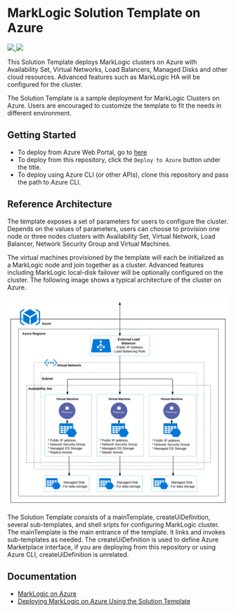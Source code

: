 # MarkLogic Solution Template on Azure

<a href="https://portal.azure.com/#create/Microsoft.Template/uri/https%3A%2F%2Fraw.githubusercontent.com%2Fmarklogic%2Fcloud-enablement%2Fmaster%2Fazure%2FsolutionTemplate.json" target="_blank">
    <img src="http://azuredeploy.net/deploybutton.png"/>
</a>
<a href="http://armviz.io/#/?load=https://raw.githubusercontent.com/marklogic/cloud-enablement/master/azure/solutionTemplate.json" target="_blank">
  <img src="http://armviz.io/visualizebutton.png"/>
</a>

This Solution Template deploys MarkLogic clusters on Azure with Availability Set, Virtual Networks, Load Balancers, Managed Disks and other cloud resources. Advanced features such as MarkLogic HA will be configured for the cluster.

The Solution Template is a sample deployment for MarkLogic Clusters on Azure. Users are encouraged to customize the template to fit the needs in different environment.

## Getting Started

* To deploy from Azure Web Portal, go to [here]()
* To deploy from this repository, click the `Deploy to Azure` button under the title.
* To deploy using Azure CLI (or other APIs), clone this repository and pass the path to Azure CLI.

## Reference Architecture

The template exposes a set of parameters for users to configure the cluster. Depends on the values of parameters, users can choose to provision one node or three nodes clusters with Availability Set, Virtual Network, Load Balancer, Network Security Group and Virtual Machines.

The virtual machines provisioned by the template will each be initialized as a MarkLogic node and join together as a cluster. Advanced features including MarkLogic local-disk failover will be optionally configured on the cluster. The following image shows a typical architecture of the cluster on Azure.

![](doc/typical_architecture_of_azure_cluster.png)

The Solution Template consists of a mainTemplate, createUiDefinition, several sub-templates, and shell sripts for configuring MarkLogic cluster. The mainTemplate is the main entrance of the template. It links and invokes sub-templates as needed. The createUiDefinition is used to define Azure Marketplace interface, if you are deploying from this repository or using Azure CLI, createUiDefinition is unrelated. 

## Documentation

- [MarkLogic on Azure](https://developer.marklogic.com/products/cloud/azure)  
- [Deploying MarkLogic on Azure Using the Solution Template](http://pubs.marklogic.com:8011/guide/azure/Deploying)
